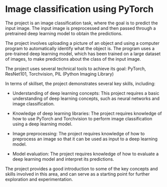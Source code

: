 # Image classification using PyTorch
The project is an image classification task, where the goal is to predict the input image. The input image is preprocessed and then passed through a pretrained deep learning model to obtain the predictions.

The project involves uploading a picture of an object and using a computer program to automatically identify what the object is. The program uses a pre-trained deep learning model, which has been trained on a large dataset of images, to make predictions about the class of the input image.

The project uses several technical tools to achieve its goal:
PyTorch, ResNet101, Torchvision, PIL (Python Imaging Library)

In terms of skillset, the project demonstrates several key skills, including:

- Understanding of deep learning concepts: This project requires a basic understanding of deep learning concepts, such as neural networks and image classification.

- Knowledge of deep learning libraries: The project requires knowledge of how to use PyTorch and Torchvision to perform image classification using a deep learning model.

- Image preprocessing: The project requires knowledge of how to preprocess an image so that it can be used as input to a deep learning model.

- Model evaluation: The project requires knowledge of how to evaluate a deep learning model and interpret its predictions.

The project provides a good introduction to some of the key concepts and skills involved in this area, and can serve as a starting point for further exploration and experimentation.
